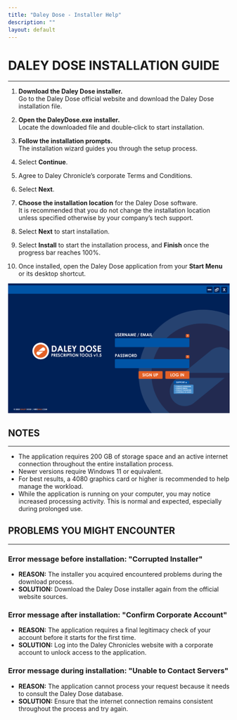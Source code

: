 ```yaml
---
title: "Daley Dose - Installer Help"
description: ""
layout: default
---
```


# **DALEY DOSE INSTALLATION GUIDE**
---
1. **Download the Daley Dose installer.**  
   Go to the Daley Dose official website and download the Daley Dose installation file.

2. **Open the DaleyDose.exe installer.**  
   Locate the downloaded file and double‑click to start installation.  

3. **Follow the installation prompts.**  
   The installation wizard guides you through the setup process.  

4. Select **Continue**.  

5. Agree to Daley Chronicle’s corporate Terms and Conditions.  

6. Select **Next**.  

7. **Choose the installation location** for the Daley Dose software.  
   It is recommended that you do not change the installation location unless specified otherwise by your company’s tech support.  

8. Select **Next** to start installation.  

9. Select **Install** to start the installation process, and **Finish** once the progress bar reaches 100%.  

10. Once installed, open the Daley Dose application from your **Start Menu** or its desktop shortcut.  

![User Interface login screen](/assets/images/daley-dose-home-window-login.png)

## **NOTES**
---
- The application requires 200 GB of storage space and an active internet connection throughout the entire installation process.  
- Newer versions require Windows 11 or equivalent.  
- For best results, a 4080 graphics card or higher is recommended to help manage the workload.  
- While the application is running on your computer, you may notice increased processing activity. This is normal and expected, especially during prolonged use.  

## **PROBLEMS YOU MIGHT ENCOUNTER**
---

### Error message before installation: **"Corrupted Installer"**  
- **REASON:** The installer you acquired encountered problems during the download process.  
- **SOLUTION:** Download the Daley Dose installer again from the official website sources.

### Error message after installation: **"Confirm Corporate Account"**  
- **REASON:** The application requires a final legitimacy check of your account before it starts for the first time.  
- **SOLUTION:** Log into the Daley Chronicles website with a corporate account to unlock access to the application.

### Error message during installation: **"Unable to Contact Servers"**  
- **REASON:** The application cannot process your request because it needs to consult the Daley Dose database.  
- **SOLUTION:** Ensure that the internet connection remains consistent throughout the process and try again.

